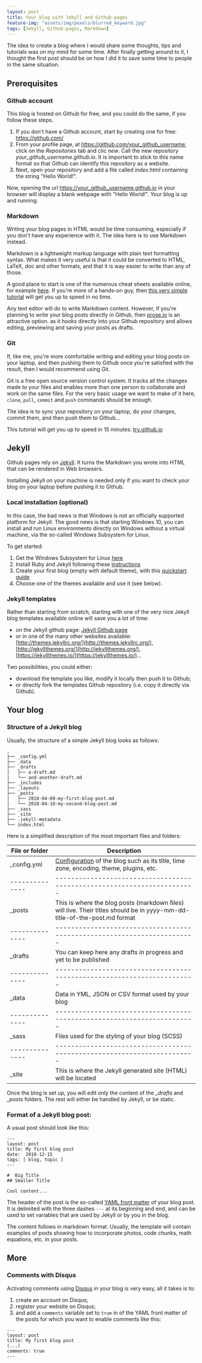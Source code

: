 ```yaml
---
layout: post
title: Your blog with Jekyll and Github-pages
feature-img: "assets/img/pexels/blurred_keyword.jpg"
tags: [Jekyll, Github-pages, Markdown]
---
```


The idea to create a blog where I would share some thoughts, tips and tutorials was on my mind for some time.
After finally getting around to it, I thought the first post should be on how I did it to save some time to people in the same situation.

## Prerequisites
 
### Github account
This blog is hosted on Github for free, and you could do the same, if you follow these steps.

 1. If you don't have a Github account, start by creating one for free: https://github.com/ 
 2. From your profile page, at https://github.com/your_github_username, click on the *Repositories* tab and clic *new*. Call the new repository *your_github_username.github.io*.
 It is important to stick to this name format so that Github can identify this repository as a website.
 3. Next, open your repository and add a file called *index.html* containing the string "Hello World!".

Now, opening the url https://your_github_username.github.io in your browser will display a blank webpage with "Hello World!". Your blog is up and running.

### Markdown
Writing your blog pages in HTML would be time consuming, especially if you don't have any experience with it. The idea here is to use Markdown instead.

Markdown is a lightweight markup language with plain text formatting syntax. What makes it very useful is that it could be converted to HTML, LaTeX, doc and other formats, and that it is way easier to write than any of those.

A good place to start is one of the numerous cheat sheets available online, for example [here](https://www.markdownguide.org/cheat-sheet/). If you're more of a hands-on guy, then [this very simple tutorial](https://www.markdowntutorial.com) will get you up to speed in no time.

Any text editor will do to write Markdown content. However, if you're planning to write your blog posts directly in Github, then [prose.io](https://prose.io/) is an attractive option. as it hooks directly into your Github repository and allows editing, previewing and saving your posts as drafts.

### Git
If, like me, you're more comfortable writing and editing your blog posts on your laptop, and then pushing them to Github once you're satisfied with the result, then I would recommend using Git.

Git is a free open source version control system. It tracks all the changes made to your files and enables more than one person to collaborate and work on the same files.
For the very basic usage we want to make of it here, `clone`, `pull`, `commit` and `push` commands should be enough.

The idea is to sync your repository on your laptop, do your changes, commit them, and then push them to Github...

This tutorial will get you up to speed in 15 minutes: [try.github.io](https://try.github.io)

## Jekyll

Github pages rely on [Jekyll](https://jekyllrb.com/). It turns the Markdown you wrote into HTML that can be rendered in Web browsers.

Installing Jekyll on your machine is needed only if you want to check your blog on your laptop before pushing it to Github.

### Local installation (optional)

In this case, the bad news is that Windows is not an officially supported platform for Jekyll. The good news is that starting Windows 10, you can install and run Linux environments directly on Windows without a virtual machine, via the so-called Windows Subsystem for Linux.

To get started:

 1. Get the Windows Subsystem for Linux [here](https://docs.microsoft.com/en-us/windows/wsl/install-win10)
 2. Install Ruby and Jekyll following these [instructions](https://jekyllrb.com/docs/windows/#installation-via-bash-on-windows-10)
 3. Create your first blog (empty with default theme), with this [quickstart guide](https://jekyllrb.com/docs/quickstart/)
 4. Choose one of the themes available and use it (see below).

### Jekyll templates

Rather than starting from scratch, starting with one of the very nice Jekyll blog templates available online will save you a lot of time:
- on the Jekyll github page: [Jekyll Github page](https://github.com/jekyll/jekyll/wiki/Themes) 
- or in one of the many other websites available: [http://themes.jekyllrc.org/](http://themes.jekyllrc.org/), [http://jekyllthemes.org/](http://jekyllthemes.org/), [https://jekyllthemes.io/](https://jekyllthemes.io/)...

Two possibilities, you could either:
- download the template you like, modify it locally then push it to Github;
- or directly fork the templates Github repository (i.e. copy it directly via Github).

## Your blog

### Structure of a Jekyll blog

Usually, the structure of a simple Jekyll blog looks as follows:
```
.
├── _config.yml
├── _data
├── _drafts
|   ├── a-draft.md
|   └── and-another-draft.md
├── _includes
├── _layouts
├── _posts
|   ├── 2018-04-09-my-first-blog-post.md
|   └── 2018-04-10-my-second-blog-post.md
├── _sass
├── _site
├── .jekyll-metadata
└── index.html 

```

Here is a simplified description of the most important files and folders:

|File or folder | Description |
| --------------|-----------------------------------------------------------------------|
|_config.yml    | [Configuration](https://jekyllrb.com/docs/configuration/) of the blog such as its title, time zone, encoding, theme, plugins, etc.  |
| --------------|-----------------------------------------------------------------------|
|_posts         | This is where the blog posts (markdown files) will live. Their titles should be in yyyy-mm-dd-title-of-the-post.md format      |
| --------------|-----------------------------------------------------------------------|
|_drafts        | You can keep here any drafts in progress and yet to be published      |
| --------------|-----------------------------------------------------------------------|
|_data          | Data in YML, JSON or CSV format used by your blog                     |
| --------------|-----------------------------------------------------------------------|
|_sass          | Files used for the styling of your blog (SCSS)                        |
| --------------|-----------------------------------------------------------------------|
|_site          | This is where the Jekyll generated site (HTML) will be located        |

Once the blog is set up, you will edit only the content of the *_drafts* and *_posts* folders. The rest will either be handled by Jekyll, or be static. 


### Format of a Jekyll blog post:

A usual post should look like this:

```
---
layout: post
title: My first blog post
date:  2018-12-15
tags: [ blog, topic ]
---

#  Big Title
## Smaller Title

Cool content...

```

The header of the post is the so-called [YAML front matter](https://jekyllrb.com/docs/frontmatter/) of your blog post. It is delimited with the three dashes `---` at its beginning and end, and can be used to set variables that are used by Jekyll or by you in the blog.

The content follows in markdown format. Usually, the template will contain examples of posts showing how to incorporate photos, code chunks, math equations, etc. in your posts.

## More 

### Comments with Disqus
Activating comments using [Disqus](https://disqus.com/) in your blog is very easy, all it takes is to:
 1. create an account on Disqus;
 2. register your website on Disqus;
 2. and add a `comments` variable set to `true` in of the YAML front matter of the posts for which you want to enable comments like this:

```
---
layout: post
title: My first blog post
(...)
comments: true
---
```